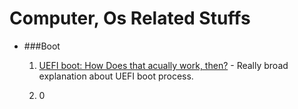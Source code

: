Computer, Os Related Stuffs
======================

* ###Boot
    1. [UEFI boot: How Does that acually work, then?][boot1] - Really broad
       explanation about UEFI boot process.

    2. 0
    
[boot1]: https://www.happyassassin.net/2014/01/25/uefi-boot-how-does-that-actually-work-then/

